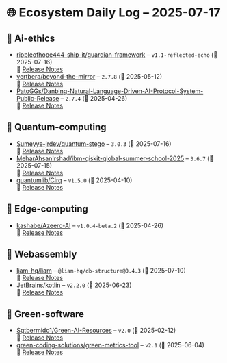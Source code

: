# 🌐 Ecosystem Daily Log – 2025-07-17

## 🔹 Ai-ethics
- [rippleofhope444-ship-it/guardian-framework](https://github.com/rippleofhope444-ship-it/guardian-framework/releases/tag/v1.1-reflected-echo) – `v1.1-reflected-echo` (📅 2025-07-16)  
  🔗 [Release Notes](https://github.com/rippleofhope444-ship-it/guardian-framework/releases/tag/v1.1-reflected-echo)
- [vertbera/beyond-the-mirror](https://github.com/vertbera/beyond-the-mirror/releases/tag/2.7.8) – `2.7.8` (📅 2025-05-12)  
  🔗 [Release Notes](https://github.com/vertbera/beyond-the-mirror/releases/tag/2.7.8)
- [PatoGGs/Danbing-Natural-Language-Driven-AI-Protocol-System-Public-Release](https://github.com/PatoGGs/Danbing-Natural-Language-Driven-AI-Protocol-System-Public-Release/releases/tag/2.7.4) – `2.7.4` (📅 2025-04-26)  
  🔗 [Release Notes](https://github.com/PatoGGs/Danbing-Natural-Language-Driven-AI-Protocol-System-Public-Release/releases/tag/2.7.4)

## 🔹 Quantum-computing
- [Sumeyye-jrdev/quantum-stego](https://github.com/Sumeyye-jrdev/quantum-stego/releases/tag/3.0.3) – `3.0.3` (📅 2025-07-16)  
  🔗 [Release Notes](https://github.com/Sumeyye-jrdev/quantum-stego/releases/tag/3.0.3)
- [MeharAhsanIrshad/ibm-qiskit-global-summer-school-2025](https://github.com/MeharAhsanIrshad/ibm-qiskit-global-summer-school-2025/releases/tag/3.6.7) – `3.6.7` (📅 2025-07-15)  
  🔗 [Release Notes](https://github.com/MeharAhsanIrshad/ibm-qiskit-global-summer-school-2025/releases/tag/3.6.7)
- [quantumlib/Cirq](https://github.com/quantumlib/Cirq/releases/tag/v1.5.0) – `v1.5.0` (📅 2025-04-10)  
  🔗 [Release Notes](https://github.com/quantumlib/Cirq/releases/tag/v1.5.0)

## 🔹 Edge-computing
- [kashabe/Azeerc-AI](https://github.com/kashabe/Azeerc-AI/releases/tag/v1.0.4-beta.2) – `v1.0.4-beta.2` (📅 2025-04-26)  
  🔗 [Release Notes](https://github.com/kashabe/Azeerc-AI/releases/tag/v1.0.4-beta.2)

## 🔹 Webassembly
- [liam-hq/liam](https://github.com/liam-hq/liam/releases/tag/%40liam-hq/db-structure%400.4.3) – `@liam-hq/db-structure@0.4.3` (📅 2025-07-10)  
  🔗 [Release Notes](https://github.com/liam-hq/liam/releases/tag/%40liam-hq/db-structure%400.4.3)
- [JetBrains/kotlin](https://github.com/JetBrains/kotlin/releases/tag/v2.2.0) – `v2.2.0` (📅 2025-06-23)  
  🔗 [Release Notes](https://github.com/JetBrains/kotlin/releases/tag/v2.2.0)

## 🔹 Green-software
- [Sgtbermido1/Green-AI-Resources](https://github.com/Sgtbermido1/Green-AI-Resources/releases/tag/v2.0) – `v2.0` (📅 2025-02-12)  
  🔗 [Release Notes](https://github.com/Sgtbermido1/Green-AI-Resources/releases/tag/v2.0)
- [green-coding-solutions/green-metrics-tool](https://github.com/green-coding-solutions/green-metrics-tool/releases/tag/v2.1) – `v2.1` (📅 2025-06-04)  
  🔗 [Release Notes](https://github.com/green-coding-solutions/green-metrics-tool/releases/tag/v2.1)
